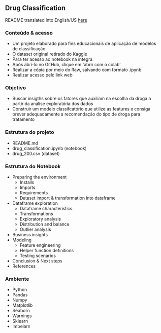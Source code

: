 ## Drug Classification

README translated into English/US [here](https://github.com/leticiaplang/drug_classification/blob/main/README_ptBR.md)

### Conteúdo & acesso
* Um projeto elaborado para fins educacionais de aplicação de modelos de classificação
* O dataset original retirado do Kaggle
* Para ter acesso ao notebook na íntegra:
* Após abrí-lo no GitHub, clique em 'abrir com o colab'
* Realizar a cópia por meio do Raw, salvando com formato .ipynb
* Realizar acesso pelo link web

### Objetivo
* Buscar insigths sobre os fatores que auxiliam na escolha da droga a partir da análise exploratória dos dados
* Construir um modelo classifcatório que utilize as features e consiga prever adequadamente a recomendação do tipo de droga para tratamento

### Estrutura do projeto
- README.md
- drug_classification.ipynb (notebook)
- drug_200.csv (dataset)

### Estrutura do Notebook
* Preparing the environment
  - Installs
  - Imports
  - Requirements
  - Dataset import & transformation into dataframe
* Dataframe exploration
  - Dataframe characteristics
  - Transformations
  - Exploratory analysis
  - Distribution and balance
  - Outlier analysis
* Business insights
* Modeling
  - Feature engineering
  - Helper function definitions
  - Testing scenarios
* Conclusion & Next steps
* References

### Ambiente
* Python
* Pandas
* Numpy
* Matplotlib
* Seaborn
* Warnings
* Sklearn
* Imbelarn
